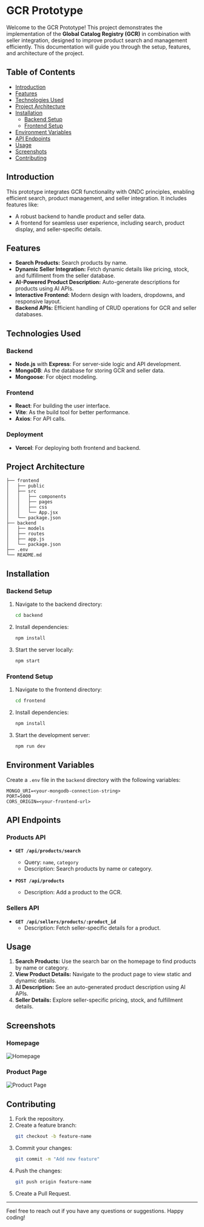 # GCR Prototype

Welcome to the GCR Prototype! This project demonstrates the implementation of the **Global Catalog Registry (GCR)** in combination with seller integration, designed to improve product search and management efficiently. This documentation will guide you through the setup, features, and architecture of the project.

## Table of Contents
- [Introduction](#introduction)
- [Features](#features)
- [Technologies Used](#technologies-used)
- [Project Architecture](#project-architecture)
- [Installation](#installation)
  - [Backend Setup](#backend-setup)
  - [Frontend Setup](#frontend-setup)
- [Environment Variables](#environment-variables)
- [API Endpoints](#api-endpoints)
- [Usage](#usage)
- [Screenshots](#screenshots)
- [Contributing](#contributing)

## Introduction

This prototype integrates GCR functionality with ONDC principles, enabling efficient search, product management, and seller integration. It includes features like:
- A robust backend to handle product and seller data.
- A frontend for seamless user experience, including search, product display, and seller-specific details.

## Features

- **Search Products:** Search products by name.
- **Dynamic Seller Integration:** Fetch dynamic details like pricing, stock, and fulfillment from the seller database.
- **AI-Powered Product Description:** Auto-generate descriptions for products using AI APIs.
- **Interactive Frontend:** Modern design with loaders, dropdowns, and responsive layout.
- **Backend APIs:** Efficient handling of CRUD operations for GCR and seller databases.

## Technologies Used

### Backend
- **Node.js** with **Express**: For server-side logic and API development.
- **MongoDB**: As the database for storing GCR and seller data.
- **Mongoose**: For object modeling.

### Frontend
- **React**: For building the user interface.
- **Vite**: As the build tool for better performance.
- **Axios**: For API calls.

### Deployment
- **Vercel**: For deploying both frontend and backend.

## Project Architecture

```
├── frontend
│   ├── public
│   ├── src
│   │   ├── components
│   │   ├── pages
│   │   ├── css
│   │   └── App.jsx
│   └── package.json
├── backend
│   ├── models
│   ├── routes
│   ├── app.js
│   └── package.json
├── .env
└── README.md
```

## Installation

### Backend Setup
1. Navigate to the backend directory:
   ```bash
   cd backend
   ```
2. Install dependencies:
   ```bash
   npm install
   ```
3. Start the server locally:
   ```bash
   npm start
   ```

### Frontend Setup
1. Navigate to the frontend directory:
   ```bash
   cd frontend
   ```
2. Install dependencies:
   ```bash
   npm install
   ```
3. Start the development server:
   ```bash
   npm run dev
   ```

## Environment Variables

Create a `.env` file in the `backend` directory with the following variables:
```env
MONGO_URI=<your-mongodb-connection-string>
PORT=5000
CORS_ORIGIN=<your-frontend-url>
```

## API Endpoints

### Products API
- **`GET /api/products/search`**
  - Query: `name`, `category`
  - Description: Search products by name or category.

- **`POST /api/products`**
  - Description: Add a product to the GCR.

### Sellers API
- **`GET /api/sellers/products/:product_id`**
  - Description: Fetch seller-specific details for a product.

## Usage

1. **Search Products:** Use the search bar on the homepage to find products by name or category.
2. **View Product Details:** Navigate to the product page to view static and dynamic details.
3. **AI Description:** See an auto-generated product description using AI APIs.
4. **Seller Details:** Explore seller-specific pricing, stock, and fulfillment details.

## Screenshots

### Homepage
![Homepage](https://via.placeholder.com/800x400)

### Product Page
![Product Page](https://via.placeholder.com/800x400)

## Contributing

1. Fork the repository.
2. Create a feature branch:
   ```bash
   git checkout -b feature-name
   ```
3. Commit your changes:
   ```bash
   git commit -m "Add new feature"
   ```
4. Push the changes:
   ```bash
   git push origin feature-name
   ```
5. Create a Pull Request.

---

Feel free to reach out if you have any questions or suggestions. Happy coding!
